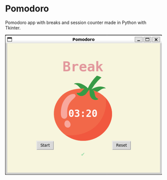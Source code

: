 # Pomodoro

Pomodoro app with breaks and session counter made in Python with Tkinter.

![](pomodoro_image.png)
